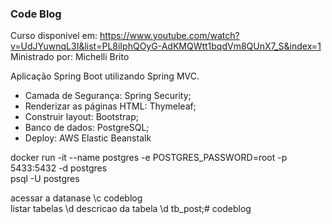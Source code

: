 ### Code Blog

Curso disponivel em: https://www.youtube.com/watch?v=UdJYuwnqL3I&list=PL8iIphQOyG-AdKMQWtt1bqdVm8QUnX7_S&index=1  
Ministrado por: Michelli Brito  


Aplicação Spring Boot utilizando Spring MVC.
   - Camada de Segurança: Spring Security;  
   - Renderizar as páginas HTML: Thymeleaf;  
   - Construir layout: Bootstrap;  
   - Banco de dados: PostgreSQL;
   - Deploy: AWS Elastic Beanstalk


docker run -it --name postgres -e POSTGRES_PASSWORD=root -p 5433:5432 -d postgres  
psql -U postgres  

acessar a datanase \c codeblog   
listar tabelas \d
descricao da tabela \d tb_post;# codeblog  
